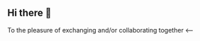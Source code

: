 ## Hi there 👋

<!--
**Aniaina1425/Aniaina1425** is a ✨ _special_ ✨ repository because its `README.md` (this file) appears on your GitHub profile.

Here are some ideas to get you started:

- 🔭 I’m Aniaina from Sayna. It's a digital school to learn all digitals jobs with a good family spirit and game way.
- 🌱 I’m interested in code but i am not developer, sorry !
- 👯 I’m currently learning all things about developement and specifically how to learn it.
- 🤔 I’m looking to collaborate on many projects to see all methodoly developement in the work, good luck for me !
- 📫 How to reach me: andompamonjyr@gmail.com
- 😄 More about SAYNA : https://sayna.io/
- ⚡ More about me : https://www.linkedin.com/in/ando-ranaivoson-37053a135/

--> To the pleasure of exchanging and/or collaborating together <--

